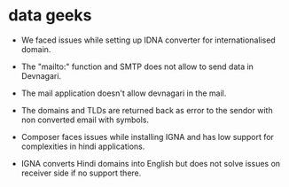 # data geeks

* We faced issues while setting up IDNA converter for internationalised domain.

* The "mailto:" function and SMTP does not allow to send data in Devnagari.

* The mail application doesn't allow devnagari in the mail.

* The domains and TLDs are returned back as error to the sendor with non converted email with symbols.

* Composer faces issues while installing IGNA and has low support for complexities in hindi applications.

* IGNA converts Hindi domains into English but does not solve issues on receiver side if no support there.

